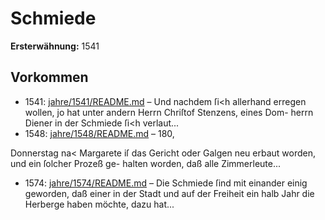 # Schmiede

**Ersterwähnung:** 1541

## Vorkommen
- 1541: [jahre/1541/README.md](../jahre/1541/README.md) – Und nachdem ſi<h allerhand erregen wollen, jo
hat unter andern Herrn Chriſtof Stenzens, eines Dom-
herrn Diener in der Schmiede ſi<h verlaut...
- 1548: [jahre/1548/README.md](../jahre/1548/README.md) – 180,

Donnerstag na< Margarete iſ das Gericht oder
Galgen neu erbaut worden, und ein ſolcher Prozeß ge-
halten worden, daß alle Zimmerleute...
- 1574: [jahre/1574/README.md](../jahre/1574/README.md) – Die Schmiede ſind mit einander einig geworden, daß
einer in der Stadt und auf der Freiheit ein halb Jahr
die Herberge haben möchte, dazu hat...
